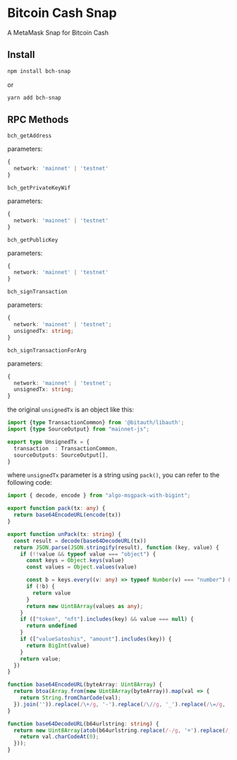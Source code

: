 # Bitcoin Cash Snap

A MetaMask Snap for Bitcoin Cash

## Install
```sh
npm install bch-snap
```
or
```sh
yarn add bch-snap
```

## RPC Methods
`bch_getAddress`

parameters:
```ts
{
  network: 'mainnet' | 'testnet'
}
```

`bch_getPrivateKeyWif`

parameters:
```ts
{
  network: 'mainnet' | 'testnet'
}
```

`bch_getPublicKey`

parameters:
```ts
{
  network: 'mainnet' | 'testnet'
}
```

`bch_signTransaction`

parameters:
```ts
{
  network: 'mainnet' | 'testnet';
  unsignedTx: string;
}
```

`bch_signTransactionForArg`

parameters:
```ts
{
  network: 'mainnet' | 'testnet';
  unsignedTx: string;
}
```
the original `unsignedTx` is an object like this:
```ts
import {type TransactionCommon} from '@bitauth/libauth';
import {type SourceOutput} from "mainnet-js";

export type UnsignedTx = {
  transaction  : TransactionCommon,
  sourceOutputs: SourceOutput[],
}
```

where `unsignedTx` parameter is a string using `pack()`, you can refer to the following code:
```ts
import { decode, encode } from "algo-msgpack-with-bigint";

export function pack(tx: any) {
  return base64EncodeURL(encode(tx))
}

export function unPack(tx: string) {
  const result = decode(base64DecodeURL(tx))
  return JSON.parse(JSON.stringify(result), function (key, value) {
    if (!!value && typeof value === "object") {
      const keys = Object.keys(value)
      const values = Object.values(value)

      const b = keys.every((v: any) => typeof Number(v) === "number") && values.every((v: any) => typeof v === "number")
      if (!b) {
        return value
      }
      return new Uint8Array(values as any);
    }
    if (["token", "nft"].includes(key) && value === null) {
      return undefined
    }
    if (["valueSatoshis", "amount"].includes(key)) {
      return BigInt(value)
    }
    return value;
  })
}

function base64EncodeURL(byteArray: Uint8Array) {
  return btoa(Array.from(new Uint8Array(byteArray)).map(val => {
    return String.fromCharCode(val);
  }).join('')).replace(/\+/g, '-').replace(/\//g, '_').replace(/\=/g, '');
}

function base64DecodeURL(b64urlstring: string) {
  return new Uint8Array(atob(b64urlstring.replace(/-/g, '+').replace(/_/g, '/')).split('').map(val => {
    return val.charCodeAt(0);
  }));
}
```
